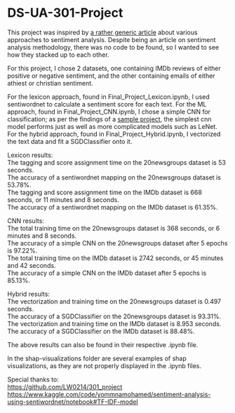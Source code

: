 # DS-UA-301-Project

This project was inspired by [a rather generic article](https://itechindia.co/us/blog/which-of-the-3-algorithms-models-should-you-choose-for-sentiment-analysis-2/) about various approaches to sentiment analysis. Despite being an article on sentiment analysis methodology, there was no code to be found, so I wanted to see how they stacked up to each other. 

For this project, I chose 2 datasets, one containing IMDb reviews of either positive or negative sentiment, and the other containing emails of either athiest or christian sentiment.

For the lexicon approach, found in Final_Project_Lexicon.ipynb, I used sentiwordnet to calculate a sentiment score for each text. For the ML approach, found in Final_Project_CNN.ipynb, I chose a simple CNN for classification; as per the findings of a [sample project](https://github.com/LW0214/301_project), the simplest cnn model performs just as well as more complicated models such as LeNet. For the hybrid approach, found in Final_Project_Hybrid.ipynb, I vectorized the text data and fit a SGDClassifier onto it. 

Lexicon results:<br>
The tagging and score assignment time on the 20newsgroups dataset is 53 seconds.<br>
The accuracy of a sentiwordnet mapping on the 20newsgroups dataset is 53.78%.<br>
The tagging and score assignment time on the IMDb dataset is 668 seconds, or 11 minutes and 8 seconds.<br>
The accuracy of a sentiwordnet mapping on the IMDb dataset is 61.35%.<br>

CNN results:<br>
The total training time on the 20newsgroups dataset is 368 seconds, or 6 minutes and 8 seconds.<br>
The accuracy of a simple CNN on the 20newsgroups dataset after 5 epochs is 97.22%.<br>
The total training time on the IMDb dataset is 2742 seconds, or 45 minutes and 42 seconds.<br>
The accuracy of a simple CNN on the IMDb dataset after 5 epochs is 85.13%.<br>

Hybrid results:<br>
The vectorization and training time on the 20newsgroups dataset is 0.497 seconds.<br>
The accuracy of a SGDClassifier on the 20newsgroups dataset is 93.31%.<br>
The vectorization and training time on the IMDb dataset is 8.953 seconds.<br>
The accuracy of a SGDClassifier on the IMDb dataset is 88.48%.<br>


The above results can also be found in their respective .ipynb file.


In the shap-visualizations folder are several examples of shap visualizations, as they are not properly displayed in the .ipynb files.


Special thanks to: <br>
https://github.com/LW0214/301_project <br>
https://www.kaggle.com/code/yommnamohamed/sentiment-analysis-using-sentiwordnet/notebook#TF-IDF-model
